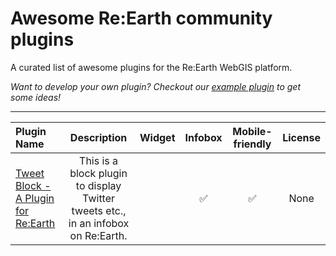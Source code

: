 # Awesome Re:Earth community plugins

A curated list of awesome plugins for the Re:Earth WebGIS platform.

*Want to develop your own plugin? Checkout our [example plugin](https://github.com/reearth/plugin-example) to get some ideas!*

---

| Plugin Name | Description | Widget | Infobox | Mobile-friendly | License |
| :---        |    :----:   | :----: | :----:  |      :----:     |  :----: |
| [Tweet Block - A Plugin for Re:Earth](https://github.com/archival-archetyping/tweet-block-reearth-plugin) | This is a block plugin to display Twitter tweets etc., in an infobox on Re:Earth. | | :white_check_mark: | :white_check_mark: | None |
